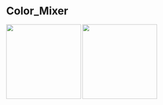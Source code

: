 # Color_Mixer

<img src="https://github.com/Muse070/Color_Mixer/assets/31840231/1545d41d-adee-4894-9d1e-1619aa77ac0f" width="200" />

<img src="https://github.com/Muse070/Color_Mixer/assets/31840231/5a7c4126-d623-4597-b7e1-27c2fd332b31" width="200" />

